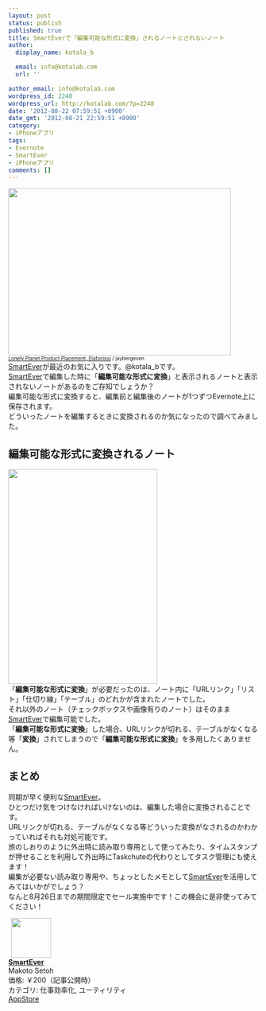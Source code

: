```yaml
---
layout: post
status: publish
published: true
title: SmartEverで「編集可能な形式に変換」されるノートとされないノート
author:
  display_name: kotala_b

  email: info@kotalab.com
  url: ''

author_email: info@kotalab.com
wordpress_id: 2248
wordpress_url: http://kotalab.com/?p=2248
date: '2012-08-22 07:59:51 +0900'
date_gmt: '2012-08-21 22:59:51 +0900'
category:
- iPhoneアプリ
tags:
- Evernote
- SmartEver
- iPhoneアプリ
comments: []
---
```

<p><a href="http://kotalab.com/wp-content/uploads/smartever_120822.jpg" target="_blank"><img src="http://kotalab.com/wp-content/uploads/smartever_120822.jpg" alt="" title="smartever_120822" width="448" height="336" class="alignnone size-full wp-image-2256" /></a><br />
<span style="font-size:10px;"><a href="http://www.flickr.com/photos/jaybergesen/2993161890/" target="_blank">Lonely Planet Product Placement, Elafonissi</a> / jaybergesen</span><br />
<a href="https://itunes.apple.com/jp/app/smartever/id493990103?mt=8&uo=4&at=10l4yU" rel="nofollow" target="_blank">SmartEver</a>が最近のお気に入りです。@kotala_bです。<br />
<a href="https://itunes.apple.com/jp/app/smartever/id493990103?mt=8&uo=4&at=10l4yU" rel="nofollow" target="_blank">SmartEver</a>で編集した時に「<strong>編集可能な形式に変換</strong>」と表示されるノートと表示されないノートがあるのをご存知でしょうか？<br />
編集可能な形式に変換すると、編集前と編集後のノートが1つずつEvernote上に保存されます。<br />
どういったノートを編集するときに変換されるのか気になったので調べてみました。<br />
<!--more--></p>
<h2>編集可能な形式に変換されるノート</h2>
<p><a href="http://kotalab.com/wp-content/uploads/smartever_120822_01.png" target="_blank"><img src="http://kotalab.com/wp-content/uploads/smartever_120822_01.png" alt="" title="smartever_120822_01" width="300" height="432" class="alignnone size-full wp-image-2253" /></a><br />
「<strong>編集可能な形式に変換</strong>」が必要だったのは、ノート内に「URLリンク」「リスト」「仕切り線」「テーブル」のどれかが含まれたノートでした。<br />
それ以外のノート（チェックボックスや画像有りのノート）はそのまま<a href="https://itunes.apple.com/jp/app/smartever/id493990103?mt=8&uo=4&at=10l4yU" rel="nofollow" target="_blank">SmartEver</a>で編集可能でした。<br />
「<strong>編集可能な形式に変換</strong>」した場合、URLリンクが切れる、テーブルがなくなる等「<strong>変換</strong>」されてしまうので「<strong>編集可能な形式に変換</strong>」を多用したくありません。</p>
<h2>まとめ</h2>
<p>同期が早く便利な<a href="https://itunes.apple.com/jp/app/smartever/id493990103?mt=8&uo=4&at=10l4yU" rel="nofollow" target="_blank">SmartEver</a>。<br />
ひとつだけ気をつけなければいけないのは、編集した場合に変換されることです。<br />
URLリンクが切れる、テーブルがなくなる等どういった変換がなされるのかわかっていればそれも対処可能です。<br />
旅のしおりのように外出時に読み取り専用として使ってみたり、タイムスタンプが押せることを利用して外出時にTaskchuteの代わりとしてタスク管理にも使えます！<br />
編集が必要ない読み取り専用や、ちょっとしたメモとして<a href="https://itunes.apple.com/jp/app/smartever/id493990103?mt=8&uo=4&at=10l4yU" rel="nofollow" target="_blank">SmartEver</a>を活用してみてはいかがでしょう？<br />
なんと8月26日までの期間限定でセール実施中です！この機会に是非使ってみてください！</p>
<div class="applink">
<div class="applinkimg"><a href="https://itunes.apple.com/jp/app/smartever/id493990103?mt=8&uo=4&at=10l4yU" rel="nofollow" target="_blank"><img hspace="6" src="http://a721.phobos.apple.com/us/r30/Purple4/v4/6e/e5/2c/6ee52c1c-a12f-17c3-c9c1-41e862d17bd3/mzl.ehjafxcg.png" width="80" /></a></div>
<div class="applinktext">
<div class="applinktitle"><strong><a href="https://itunes.apple.com/jp/app/smartever/id493990103?mt=8&uo=4&at=10l4yU" rel="nofollow" target="_blank">SmartEver</a></strong></div>
<div class="applinkinfo">Makoto Setoh</div>
<div class="applinkinfo">価格: ￥200（記事公開時）</div>
<div class="applinkinfo">カテゴリ: 仕事効率化, ユーティリティ</div>
</div>
<div class="clear"></div>
<div class="appstorelink"><a href="https://itunes.apple.com/jp/app/smartever/id493990103?mt=8&uo=4&at=10l4yU" rel="nofollow" target="_blank">AppStore</a></div>
</div>

